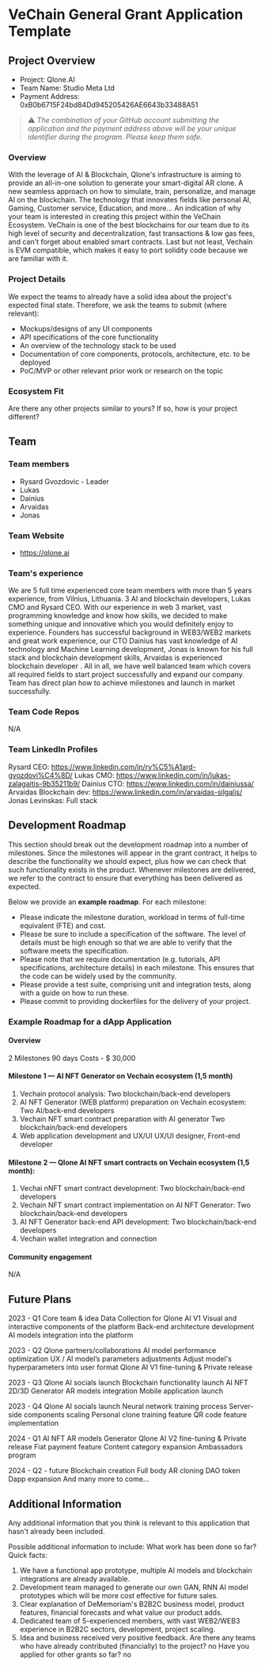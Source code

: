 # VeChain General Grant Application Template


## Project Overview


- Project: Qlone.AI
- Team Name: Studio Meta Ltd
- Payment Address: 0xB0b6715F24bd84Dd945205426AE6643b33488A51


> ⚠️ *The combination of your GitHub account submitting the application and the payment address above will be your unique identifier during the program. Please keep them safe.*


### Overview
With the leverage of AI & Blockchain, Qlone's infrastructure is aiming to provide an all-in-one solution to generate your smart-digital AR clone. A new seamless approach on how to simulate, train, personalize, and manage AI on the blockchain.
The technology that innovates fields like personal AI, Gaming, Customer service, Education, and more...
An indication of why your team is interested in creating this project within the VeChain Ecosystem.
VeChain is one of the best blockchains for our team due to its high level of security and decentralization, fast transactions & low gas fees, and can't forget about enabled smart contracts. Last but not least, Vechain is EVM compatible, which makes it easy to port solidity code because we are familiar with it.


### Project Details
We expect the teams to already have a solid idea about the project's expected final state.
Therefore, we ask the teams to submit (where relevant):
- Mockups/designs of any UI components
- API specifications of the core functionality
- An overview of the technology stack to be used
- Documentation of core components, protocols, architecture, etc. to be deployed
- PoC/MVP or other relevant prior work or research on the topic


### Ecosystem Fit
Are there any other projects similar to yours? If so, how is your project different?


## Team


### Team members
- Rysard Gvozdovic - Leader
- Lukas
- Dainius
- Arvaidas
- Jonas


### Team Website
- https://qlone.ai


### Team's experience
We are 5 full time experienced core team members with more than 5 years experience, from Vilnius, Lithuania. 3 AI and blockchain developers, Lukas CMO and Rysard CEO. With our experience in web 3 market, vast programming knowledge and know how skills, we decided to make something unique and innovative which you would definitely enjoy to experience. Founders has successful background in WEB3/WEB2 markets and great work experience, our CTO Dainius has vast knowledge of AI technology and Machine Learning development, Jonas is known for his full stack and blockchain development skills, Arvaidas is experienced blockchain developer . All in all, we have well balanced team which covers all required fields to start project successfully and expand our company. Team has direct plan how to achieve milestones and launch in market successfully.


### Team Code Repos
N/A


### Team LinkedIn Profiles
Rysard CEO: https://www.linkedin.com/in/ry%C5%A1ard-gvozdovi%C4%8D/
Lukas CMO: https://www.linkedin.com/in/lukas-zalagaitis-9b35211b9/
Dainius CTO: https://www.linkedin.com/in/dainiussa/
Arvaidas Blockchain dev: https://www.linkedin.com/in/arvaidas-silgalis/
Jonas Levinskas: Full stack


## Development Roadmap


This section should break out the development roadmap into a number of milestones. Since the milestones will appear in the grant contract, it helps to describe the functionality we should expect, plus how we can check that such functionality exists in the product. Whenever milestones are delivered, we refer to the contract to ensure that everything has been delivered as expected.


Below we provide an <b>example roadmap</b>. For each milestone:


- Please indicate the milestone duration, workload in terms of full-time equivalent (FTE) and cost.
- Please be sure to include a specification of the software. The level of details must be high enough so that we are able to verify that the software meets the specification.
- Please note that we require documentation (e.g. tutorials, API specifications, architecture details) in each milestone. This ensures that the code can be widely used by the community.
- Please provide a test suite, comprising unit and integration tests, along with a guide on how to run these.
- Please commit to providing dockerfiles for the delivery of your project.




### Example Roadmap for a dApp Application


#### Overview
2 Milestones
90 days
Costs - $ 30,000


#### Milestone 1 — AI NFT Generator on Vechain ecosystem (1,5 month)
1. Vechain protocol analysis:
Two blockchain/back-end developers 
2. AI NFT Generator (WEB platform) preparation on Vechain ecosystem:
Two AI/back-end developers 
3. Vechain NFT smart contract preparation with AI generator
Two blockchain/back-end developers 
4. Web application development and UX/UI
UX/UI designer, Front-end developer


#### Milestone 2  —  Qlone AI NFT smart contracts on Vechain ecosystem (1,5 month):
1. Vechai nNFT smart contract development:
Two blockchain/back-end developers 
2. Vechain NFT smart contract implementation on AI NFT Generator:
Two blockchain/back-end developers 
3. AI NFT Generator back-end API development:
Two blockchain/back-end developers 
4. Vechain wallet integration and connection




#### Community engagement
N/A


## Future Plans
2023 - Q1
Core team & idea
Data Collection for Qlone AI V1
Visual and interactive components of the platform
Back-end architecture development
AI models integration into the platform


2023 - Q2
Qlone partners/collaborations
AI model performance optimization
UX / AI model’s parameters adjustments
Adjust model's hyperparameters into user format
Qlone AI V1 fine-tuning & Private release


2023 - Q3
Qlone AI socials launch
Blockchain functionality launch
AI NFT 2D/3D Generator
AR models integration
Mobile application launch


2023 - Q4
Qlone AI socials launch
Neural network training process
Server-side components scaling
Personal clone training feature
QR code feature implementation


2024 - Q1
AI NFT AR models Generator
Qlone AI V2 fine-tuning & Private release
Fiat payment feature
Content category expansion
Ambassadors program


2024 - Q2 - future
Blockchain creation
Full body AR cloning
DAO token
Dapp expansion
And many more to come...




## Additional Information


Any additional information that you think is relevant to this application that hasn't already been included.


Possible additional information to include:
What work has been done so far?
Quick facts:
1. We have a functional app prototype, multiple AI models and blockchain integrations are already available.
2. Development team managed to generate our own GAN, RNN AI model prototypes which will be more cost effective for future sales. 
3. Clear explanation of DeMemoriam's B2B2C business model, product features, financial forecasts and what value our product adds.
4. Dedicated team of 5-experienced members, with vast WEB2/WEB3 experience in B2B2C sectors, development, project scaling.
5. Idea and business received very positive feedback.
Are there any teams who have already contributed (financially) to the project?
no
Have you applied for other grants so far?
no
